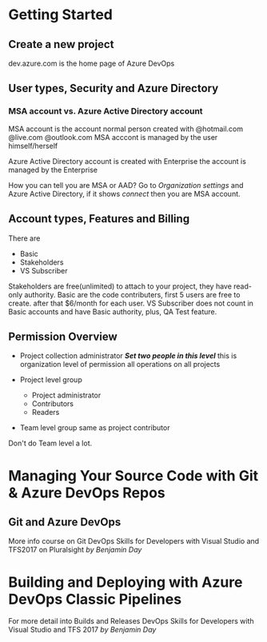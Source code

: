 # Getting Started
## Create a new project
dev.azure.com is the home page of Azure DevOps

## User types, Security and Azure Directory
### MSA account vs. Azure Active Directory account
MSA account is the account normal person created with @hotmail.com @live.com @outlook.com
MSA acccont is managed by the user himself/herself

Azure Active Directory account is created with Enterprise 
the account is managed by the Enterprise

How you can tell you are MSA or AAD?
Go to *Organization settings* and Azure Active Directory, if it shows *connect* then you are MSA account.

## Account types, Features and Billing
There are
* Basic
* Stakeholders
* VS Subscriber

Stakeholders are free(unlimited) to attach to your project, they have read-only authority.
Basic are the code contributers, first 5 users are free to create. after that $6/month for each user.
VS Subscriber does not count in Basic accounts and have Basic authority, plus, QA Test feature.

## Permission Overview

* Project collection administrator
***Set two people in this level***
this is organization level of permission
all operations on all projects

* Project level group
    * Project administrator
    * Contributors
    * Readers
* Team level group
    same as project contributor

Don't do Team level a lot.

# Managing Your Source Code with Git & Azure DevOps Repos
## Git and Azure DevOps
More info course on Git
DevOps Skills for Developers with Visual Studio and TFS2017 on Pluralsight *by Benjamin Day*

# Building and Deploying with Azure DevOps Classic Pipelines
For more detail into Builds and Releases
DevOps Skills for Developers with Visual Studio and TFS 2017 *by Benjamin Day*
